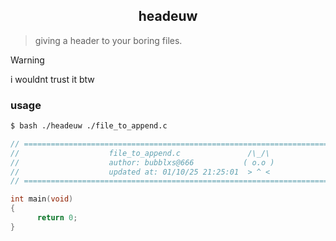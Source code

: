<h2 align=center>headeuw</h2>

> giving a header to your boring files.

> [!WARNING]  
> i wouldnt trust it btw

### usage

``` bash
$ bash ./headeuw ./file_to_append.c
```

``` c
// ============================================================================
//                    file_to_append.c               /\_/\
//                    author: bubblxs@666           ( o.o )
//                    updated at: 01/10/25 21:25:01  > ^ <
// ============================================================================

int main(void)
{
      return 0;
}
```